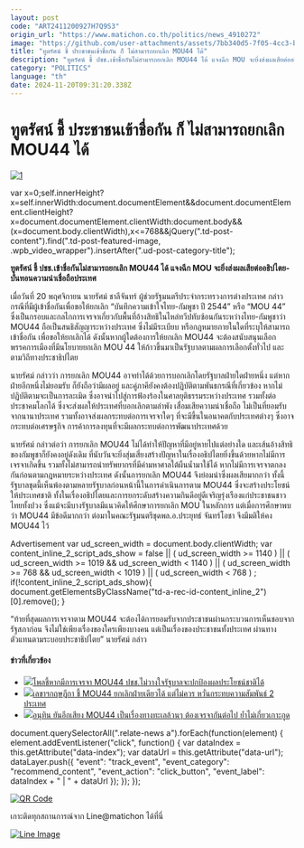 ```yaml
---
layout: post
code: "ART2411200927H7Q9S3"
origin_url: "https://www.matichon.co.th/politics/news_4910272"
image: "https://github.com/user-attachments/assets/7bb340d5-7f05-4cc3-b481-4803476ce5ad"
title: "ทูตรัศน์ ชี้ ประชาชนเข้าชื่อกัน ก็ ไม่สามารถยกเลิก MOU44 ได้"
description: "ทูตรัศน์ ชี้ ปชช.เข้าชื่อกันไม่สามารถยกเลิก MOU44 ได้ แจงฉีก MOU จะยิ่งส่งผลเสียต่ออธิปไตย-บั่นทอนความน่าเชื่อถือประเทศ"
category: "POLITICS"
language: "th"
date: 2024-11-20T09:31:20.338Z
---
```


# ทูตรัศน์ ชี้ ประชาชนเข้าชื่อกัน ก็ ไม่สามารถยกเลิก MOU44 ได้

[![](https://www.matichon.co.th/wp-content/uploads/2024/11/1-264.jpg "1")](https://www.matichon.co.th/wp-content/uploads/2024/11/1-264.jpg)

var x=0;self.innerHeight?x=self.innerWidth:document.documentElement&&document.documentElement.clientHeight?x=document.documentElement.clientWidth:document.body&&(x=document.body.clientWidth),x<=768&&jQuery(".td-post-content").find(".td-post-featured-image, .wpb\_video\_wrapper").insertAfter(".ud-post-category-title");

**ทูตรัศน์ ชี้ ปชช.เข้าชื่อกันไม่สามารถยกเลิก MOU44 ได้ แจงฉีก MOU จะยิ่งส่งผลเสียต่ออธิปไตย-บั่นทอนความน่าเชื่อถือประเทศ**

เมื่อวันที่ 20 พฤศจิกายน นายรัศม์ ชาลีจันทร์ ผู้ช่วยรัฐมนตรีประจำกระทรวงการต่างประเทศ กล่าวกรณีที่มีผู้เข้าชื่อกันเพื่อขอให้ยกเลิก “บันทึกความเข้าใจไทย-กัมพูชา ปี 2544” หรือ “MOU 44” ซึ่งเป็นกรอบและกลไกการเจรจาเกี่ยวกับพื้นที่อ้างสิทธิในไหล่ทวีปทับซ้อนกันระหว่างไทย-กัมพูชาว่า MOU44 ถือเป็นสนธิสัญญาระหว่างประเทศ ซึ่งไม่มีระเบียบ หรือกฎหมายภายในใดที่ระบุให้สามารถเข้าชื่อกัน เพื่อขอให้ยกเลิกได้ ดังนั้นหากผู้ใดต้องการให้ยกเลิก MOU44 จะต้องสนับสนุนเลือกพรรคการเมืองที่มีนโยบายยกเลิก MOU 44 ให้ก้าวขึ้นมาเป็นรัฐบาลตามผลการเลือกตั้งทั่วไป และตามวิถีทางประชาธิปไตย

นายรัศม์ กล่าวว่า การยกเลิก MOU44 อาจทำได้ด้วยการบอกเลิกโดยรัฐบาลฝ่ายใดฝ่ายหนึ่ง แต่หากฝ่ายอีกหนึ่งไม่ยอมรับ ก็ยังถือว่ามีผลอยู่ และคู่ภาคียังคงต้องปฏิบัติตามพันธกรณีที่เกี่ยวข้อง หากไม่ปฏิบัติตามจะเป็นการละเมิด ซึ่งอาจนำไปสู่การฟ้องร้องในศาลยุติธรรมระหว่างประเทศ รวมทั้งต่อประชาคมโลกได้ ซึ่งจะส่งผลให้ประเทศที่บอกเลิกตามลำพัง เสื่อมเสียความน่าเชื่อถือ ไม่เป็นที่ยอมรับจากนานาประเทศ รวมทั้งอาจส่งผลกระทบต่อการเจรจาใดๆ ที่จะมีขึ้นในอนาคตกับประเทศต่างๆ ซึ่งอาจกระทบต่อเศรษฐกิจ การค้าการลงทุนที่จะมีผลกระทบต่อการพัฒนาประเทศด้วย

นายรัศม์ กล่าวต่อว่า การยกเลิก MOU44 ไม่ได้ทำให้ปัญหาที่มีอยู่หายไปแต่อย่างใด และเส้นอ้างสิทธิของกัมพูชาก็ยังคงอยู่ดังเดิม ที่นับวันจะยิ่งสุ่มเสี่ยงสร้างปัญหาในเรื่องอธิปไตยยิ่งขึ้นด้วยหากไม่มีการเจรจาเกิดขึ้น รวมทั้งไม่สามารถนำทรัพยากรที่มีค่ามหาศาลใต้ผืนน้ำมาใช้ได้ หากไม่มีการเจรจาตกลงกันก่อนตามกฎหมายระหว่างประเทศ ดังนั้นการยกเลิก MOU44 จึงย่อมนำซึ่งผลเสียมากกว่า ทั้งนึ้ รัฐบาลชุดนี้เห็นพ้องตามหลายรัฐบาลก่อนหน้านี้ในการดำเนินการตาม MOU44 ซึ่งจะสร้างประโยชน์ให้ประเทศชาติ ทั้งในเรื่องอธิปไตยและการยกระดับสร้างความกินดีอยู่ดีเจริญรุ่งเรืองแก่ประชาชนชาวไทยทั้งปวง ซึ่งแม้จะมีบางรัฐบาลมีแนวคิดให้ศึกษาการยกเลิก MOU ในหลักการ แต่เมื่อการศึกษาพบว่า MOU44 มีข้อดีมากกว่า ต่อมาในคณะรัฐมนตรีชุดพล.อ.ประยุทธ์ จันทร์โอชา จึงมีมติให้คง MOU44 ไว้

Advertisement var ud\_screen\_width = document.body.clientWidth; var content\_inline\_2\_script\_ads\_show = false || ( ud\_screen\_width >= 1140 ) || ( ud\_screen\_width >= 1019 && ud\_screen\_width < 1140 ) || ( ud\_screen\_width >= 768 && ud\_screen\_width < 1019 ) || ( ud\_screen\_width < 768 ) ; if(!content\_inline\_2\_script\_ads\_show){ document.getElementsByClassName("td-a-rec-id-content\_inline\_2")\[0\].remove(); }

“ท้ายที่สุดผลการเจรจาตาม MOU44 จะต้องได้การยอมรับจากประชาชนผ่านกระบวนการเห็นชอบจากรัฐสภาก่อน จึงไม่ใช่เพียงเรื่องของใครเพียงบางคน แต่เป็นเรื่องของประชาชนทั้งประเทศ ผ่านทางตัวแทนตามระบอบประชาธิปไตย” นายรัศม์ กล่าว

#### ข่าวที่เกี่ยวข้อง

*   [![](https://www.matichon.co.th/wp-content/uploads/2024/11/728-211.jpg)โพลชี้หากมีการเจรจา MOU44 ปชช.ไม่วางใจรัฐบาลจะปกป้องผลประโยชน์ชาติได้](https://www.matichon.co.th/politics/news_4902683)
*   [![](https://www.matichon.co.th/wp-content/uploads/2024/11/lecar1.jpg)เลขาฯกฤษฎีกา ชี้ MOU44 ยกเลิกฝ่ายเดียวได้ แต่ไม่ควร หวั่นกระทบความสัมพันธ์ 2 ประเทศ](https://www.matichon.co.th/politics/news_4894722)
*   [![](https://www.matichon.co.th/wp-content/uploads/2024/11/S__161579099.jpg)อนุทิน ยันอีกเสียง MOU44 เป็นเรื่องทางทะเลล้วนๆ ต้องเจรจากันต่อไป ย้ำไม่เกี่ยวเกาะกูด](https://www.matichon.co.th/politics/news_4881734)

document.querySelectorAll(".relate-news a").forEach(function(element) { element.addEventListener("click", function() { var dataIndex = this.getAttribute("data-index"); var dataUrl = this.getAttribute("data-url"); dataLayer.push({ "event": "track\_event", "event\_category": "recommend\_content", "event\_action": "click\_button", "event\_label": dataIndex + " | " + dataUrl }); }); });

[![QR Code](https://www.matichon.co.th/wp-content/uploads/2023/07/wob1371z.jpg)](https://lin.ee/ht0nDxX)

เกาะติดทุกสถานการณ์จาก Line@matichon ได้ที่นี่

[![Line Image](https://www.matichon.co.th/wp-content/uploads/2023/07/th.png)](https://lin.ee/ht0nDxX)